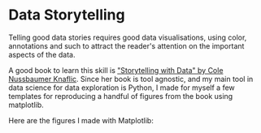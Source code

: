 # Data Storytelling

Telling good data stories requires good data visualisations, using color, annotations and such to attract the reader's attention on the important aspects of the data.

A good book to learn this skill is ["Storytelling with Data" by Cole Nussbaumer Knaflic](http://www.storytellingwithdata.com/). Since her book is tool agnostic, and my main tool in data science for data exploration is Python, I made for myself a few templates for reproducing a handful of figures from the book using matplotlib.

Here are the figures I made with Matplotlib:
